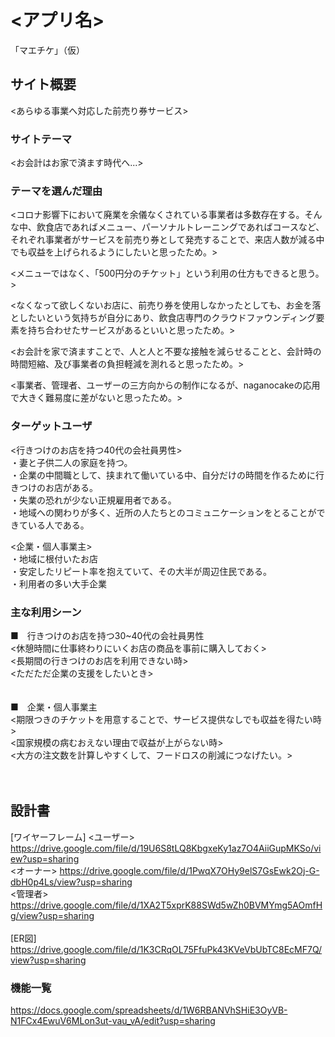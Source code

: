 # <アプリ名>
「マエチケ」（仮）
## サイト概要
<あらゆる事業へ対応した前売り券サービス>

### サイトテーマ
<お会計はお家で済ます時代へ...>

### テーマを選んだ理由
<コロナ影響下において廃業を余儀なくされている事業者は多数存在する。そんな中、飲食店であればメニュー、パーソナルトレーニングであればコースなど、それぞれ事業者がサービスを前売り券として発売することで、来店人数が減る中でも収益を上げられるようにしたいと思ったため。>

<メニューではなく、「500円分のチケット」という利用の仕方もできると思う。>

<なくなって欲しくないお店に、前売り券を使用しなかったとしても、お金を落としたいという気持ちが自分にあり、飲食店専門のクラウドファウンディング要素を持ち合わせたサービスがあるといいと思ったため。>

<お会計を家で済ますことで、人と人と不要な接触を減らせることと、会計時の時間短縮、及び事業者の負担軽減を測れると思ったため。>


<事業者、管理者、ユーザーの三方向からの制作になるが、naganocakeの応用で大きく難易度に差がないと思ったため。>

### ターゲットユーザ
<行きつけのお店を持つ40代の会社員男性><br>
・妻と子供二人の家庭を持つ。<br>
・企業の中間職として、挟まれて働いている中、自分だけの時間を作るために行きつけのお店がある。<br>
・失業の恐れが少ない正規雇用者である。<br>
・地域への関わりが多く、近所の人たちとのコミュニケーションをとることができている人である。<br>

<企業・個人事業主><br>
・地域に根付いたお店<br>
・安定したリピート率を抱えていて、その大半が周辺住民である。<br>
・利用者の多い大手企業<br>


### 主な利用シーン
■　行きつけのお店を持つ30~40代の会社員男性<br>
<休憩時間に仕事終わりにいくお店の商品を事前に購入しておく><br>
<長期間の行きつけのお店を利用できない時><br>
<ただただ企業の支援をしたいとき><br>
<br>
<br>
■　企業・個人事業主<br>
<期限つきのチケットを用意することで、サービス提供なしでも収益を得たい時><br>
<国家規模の病むおえない理由で収益が上がらない時><br>
<大方の注文数を計算しやすくして、フードロスの削減につなげたい。><br>
<br>
<br>
## 設計書
[ワイヤーフレーム]
<ユーザー>
<https://drive.google.com/file/d/19U6S8tLQ8KbgxeKy1az7O4AiiGupMKSo/view?usp=sharing><br>
<オーナー>
<https://drive.google.com/file/d/1PwqX7OHy9elS7GsEwk2Oj-G-dbH0p4Ls/view?usp=sharing><br>
<管理者>
<https://drive.google.com/file/d/1XA2T5xprK88SWd5wZh0BVMYmg5AOmfHg/view?usp=sharing><br>
<br>
[ER図]
<https://drive.google.com/file/d/1K3CRqOL75FfuPk43KVeVbUbTC8EcMF7Q/view?usp=sharing>
<br>
### 機能一覧
<https://docs.google.com/spreadsheets/d/1W6RBANVhSHiE3OyVB-N1FCx4EwuV6MLon3ut-vau_vA/edit?usp=sharing>
